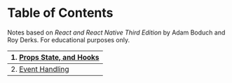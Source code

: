# Table of Contents
Notes based on *React and React Native Third Edition* by Adam Boduch and Roy Derks. For educational purposes only.


|1. <a href="Documentation/Props-State-Hooks.md">Props State, and Hooks</a>|
|-|
|2. <a href="Documentation/Event-Handling.md">Event Handling</a>|
